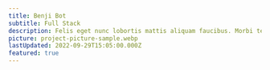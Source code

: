 ```yaml
---
title: Benji Bot
subtitle: Full Stack
description: Felis eget nunc lobortis mattis aliquam faucibus. Morbi tempus iaculis urna id volutpat lacus laoreet. Quam lacus suspendisse faucibus interdum. Aliquam id diam maecenas ultricies mi eget mauris pharetra et.
picture: project-picture-sample.webp
lastUpdated: 2022-09-29T15:05:00.000Z
featured: true
---
```

